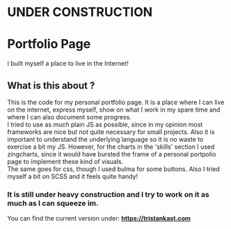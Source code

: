 # UNDER CONSTRUCTION #
# Portfolio Page #

I built myself a place to live in the Internet!

## What is this about ? ##

This is the code for my personal portfolio page. It is a place where I can live on the internet, express myself, show on what I work in my spare time and where I can also document some progress. <br>
I tried to use as much plain JS as possible, since in my opinion most frameworks are nice but not quite necessary for small projects. Also it is important to understand the underlying language so it is no waste to exercise a bit my JS. However, for the charts in the 'skills' section I used zingcharts, since it would have bursted the frame of a personal portpolio page to implement these kind of visuals. <br>
The same goes for css, though I used bulma for some buttons. Also I tried myself a bit on SCSS and it feels quite handy! <br>


### It is still under heavy construction and I try to work on it as much as I can squeeze im. ###


You can find the current version under: **https://tristankast.com**
